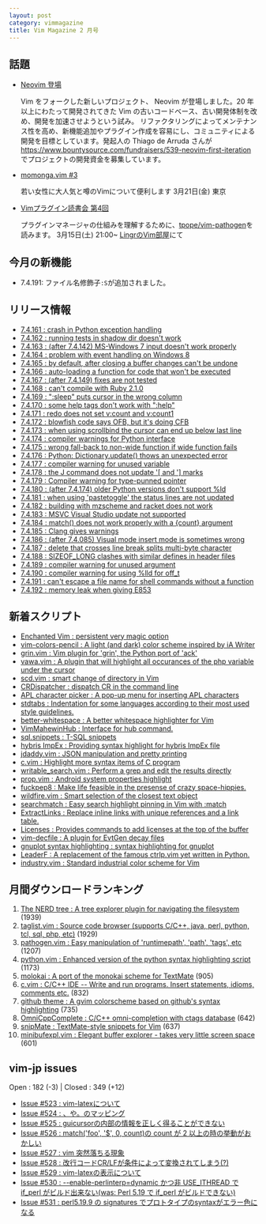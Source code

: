 ```yaml
---
layout: post
category: vimmagazine
title: Vim Magazine 2 月号
---
```


## 話題

- [Neovim 登場](http://neovim.org/)

  Vim をフォークした新しいプロジェクト、 Neovim が登場しました。20 年以上にわたって開発されてきた Vim の古いコードベース、古い開発体制を改め、開発を加速させようという試み。 リファクタリングによってメンテナンス性を高め、新機能追加やプラグイン作成を容易にし、コミュニティによる開発を目標としています。発起人の Thiago de Arruda さんが <https://www.bountysource.com/fundraisers/539-neovim-first-iteration> でプロジェクトの開発資金を募集しています。

- [momonga.vim #3](http://partake.in/events/52a7b249-5183-4f1a-9e4f-22c1f0e436a5)

  若い女性に大人気と噂のVimについて便利します 3月21日(金) 東京

- [Vimプラグイン読書会 第4回](http://haya14busa.github.io/reading-vimplugin/)

  プラグインマネージャの仕組みを理解するために、[tpope/vim-pathogen](https://github.com/tpope/vim-pathogen)を読みます。
  3月15日(土) 21:00~ [LingrのVim部屋](http://lingr.com/room/vim)にて

## 今月の新機能

- 7.4.191: ファイル名修飾子`:S`が追加されました。

## リリース情報

- [7.4.161 : crash in Python exception handling](http://code.google.com/p/vim/source/detail?r=91f3908748c29b0e8e759ac4cdafc95e536eab9a)
- [7.4.162 : running tests in shadow dir doesn't work](http://code.google.com/p/vim/source/detail?r=477665b4105fa80e3655981790e55fc9babfeed5)
- [7.4.163 : (after 7.4.142) MS-Windows 7 input doesn't work properly](http://code.google.com/p/vim/source/detail?r=7db84aadd37aaf9d59f8f15dd6783a4e28dcb63c)
- [7.4.164 : problem with event handling on Windows 8](http://code.google.com/p/vim/source/detail?r=a01819fb6e2b5c270dac492ab2fe923ea9301651)
- [7.4.165 : by default, after closing a buffer changes can't be undone](http://code.google.com/p/vim/source/detail?r=c82339d8fdae0d43d51cde5216c979a5c9415bc4)
- [7.4.166 : auto-loading a function for code that won't be executed](http://code.google.com/p/vim/source/detail?r=5d03c374712128077ac4c342aad02120ed98df70)
- [7.4.167 : (after 7.4.149) fixes are not tested](http://code.google.com/p/vim/source/detail?r=22387c8eec43ea8b1b704cad49c8f7187e2fd579)
- [7.4.168 : can't compile with Ruby 2.1.0](http://code.google.com/p/vim/source/detail?r=e61a2b709f693eea9108d475b9bab5ed10ac675d)
- [7.4.169 : ":sleep" puts cursor in the wrong column](http://code.google.com/p/vim/source/detail?r=4e3a9dd25d428e7c08ed401afc244972e27e08e6)
- [7.4.170 : some help tags don't work with ":help"](http://code.google.com/p/vim/source/detail?r=8122eab8fcdbbdaac62dfbf7c6458cb3e6f46b04)
- [7.4.171 : redo does not set v:count and v:count1](http://code.google.com/p/vim/source/detail?r=beb037a6c2708f539d50840637f70eed0811d93c)
- [7.4.172 : blowfish code says OFB, but it's doing CFB](http://code.google.com/p/vim/source/detail?r=391e10afccf6879dcfab8b28cb1587a13eb835c0)
- [7.4.173 : when using scrollbind the cursor can end up below last line](http://code.google.com/p/vim/source/detail?r=233ad7b960d0fbeb224b383918113b25c74ebe35)
- [7.4.174 : compiler warnings for Python interface](http://code.google.com/p/vim/source/detail?r=f2c8d86c460d75fec17a0527a2fe93ac7220693e)
- [7.4.175 : wrong fall-back to non-wide function if wide function fails](http://code.google.com/p/vim/source/detail?r=6b69d8dde19e32909f4ee3a6337e6a2ecfbb6f72)
- [7.4.176 : Python: Dictionary.update() thows an unexpected error](http://code.google.com/p/vim/source/detail?r=ae228baaec2c5eda4cd948382c2bab498d1a34cc)
- [7.4.177 : compiler warning for unused variable](http://code.google.com/p/vim/source/detail?r=df3b0b70d8c1d29817597f45d19bb72755f86bd1)
- [7.4.178 : the J command does not update '\[ and '\] marks](http://code.google.com/p/vim/source/detail?r=647e6bb15aa3f864eaf447fe77e3e3ae7e37b134)
- [7.4.179 : Compiler warning for type-punned pointer](http://code.google.com/p/vim/source/detail?r=d1c8c1d6403485ff0135f0cf5c1ef07272a07173)
- [7.4.180 : (after 7.4.174) older Python versions don't support %ld](http://code.google.com/p/vim/source/detail?r=b1b8b097539a001043d1f0aac4663d6ee358dee8)
- [7.4.181 : when using 'pastetoggle' the status lines are not updated](http://code.google.com/p/vim/source/detail?r=cb5683bcde03796baa7e845fd9a2fcaec3383538)
- [7.4.182 : building with mzscheme and racket does not work](http://code.google.com/p/vim/source/detail?r=708a6a5905217736a2a231e36ced82f9535c4954)
- [7.4.183 : MSVC Visual Studio update not supported](http://code.google.com/p/vim/source/detail?r=1e2bfe4f3e903110f27cb6231f6642e721808837)
- [7.4.184 : match() does not work properly with a {count} argument](http://code.google.com/p/vim/source/detail?r=9ac2fc63501d3eff92446c03b2822b30b169db5a)
- [7.4.185 : Clang gives warnings](http://code.google.com/p/vim/source/detail?r=b06e58f8dd3037f7f17145968d08432423ac8665)
- [7.4.186 : (after 7.4.085) Visual mode insert mode is sometimes wrong](http://code.google.com/p/vim/source/detail?r=4d12112c5efae071aecbeed1a7196f18950457b3)
- [7.4.187 : delete that crosses line break splits multi-byte character](http://code.google.com/p/vim/source/detail?r=a1c07956171a133583df42627d3498f935e59988)
- [7.4.188 : SIZEOF&#x5f;LONG clashes with similar defines in header files](http://code.google.com/p/vim/source/detail?r=136f05449f29388e9023f7934d6344bf4ca61d0f)
- [7.4.189 : compiler warning for unused argument](http://code.google.com/p/vim/source/detail?r=0a9990bbd94a7dbdf20ca3f897cdf364c356d228)
- [7.4.190 : compiler warning for using %lld for off&#x5f;t](http://code.google.com/p/vim/source/detail?r=6050f52d7cd8d6f79ed5ee8ef3efff332aca4932)
- [7.4.191 : can't escape a file name for shell commands without a function](http://code.google.com/p/vim/source/detail?r=40f18a1c1592c8b4047f6f2a413557f48a99c55f)
- [7.4.192 : memory leak when giving E853](http://code.google.com/p/vim/source/detail?r=04c4ef8c0a1b757494500e46400552b135135e94)

## 新着スクリプト

- [Enchanted Vim : persistent very magic option](http://www.vim.org/scripts/script.php?script_id=4849)
- [vim-colors-pencil : A light (and dark) color scheme inspired by iA Writer](http://www.vim.org/scripts/script.php?script_id=4850)
- [grin.vim :   Vim plugin for 'grin', the Python port of 'ack'](http://www.vim.org/scripts/script.php?script_id=4851)
- [vawa.vim : A plugin that will highlight all occurances of the php variable under the cursor](http://www.vim.org/scripts/script.php?script_id=4852)
- [scd.vim : smart change of directory in Vim](http://www.vim.org/scripts/script.php?script_id=4853)
- [CRDispatcher : dispatch CR in the command line](http://www.vim.org/scripts/script.php?script_id=4856)
- [APL character picker : A pop-up menu for inserting APL characters](http://www.vim.org/scripts/script.php?script_id=4857)
- [stdtabs : Indentation for some languages according to their most used style guidelines.](http://www.vim.org/scripts/script.php?script_id=4858)
- [better-whitespace : A better whitespace highlighter for Vim](http://www.vim.org/scripts/script.php?script_id=4859)
- [VimMahewinHub : Interface for hub command.](http://www.vim.org/scripts/script.php?script_id=4860)
- [sql.snippets : T-SQL snippets](http://www.vim.org/scripts/script.php?script_id=4861)
- [hybris ImpEx : Providing syntax highlight for hybris ImpEx file](http://www.vim.org/scripts/script.php?script_id=4862)
- [jdaddy.vim : JSON manipulation and pretty printing](http://www.vim.org/scripts/script.php?script_id=4863)
- [c.vim : Highlight more syntax items of C program](http://www.vim.org/scripts/script.php?script_id=4864)
- [writable&#x5f;search.vim : Perform a grep and edit the results directly](http://www.vim.org/scripts/script.php?script_id=4865)
- [prop.vim : Android system properties highlight](http://www.vim.org/scripts/script.php?script_id=4866)
- [fuckpep8 : Make life feasible in the presense of crazy space-hippies.](http://www.vim.org/scripts/script.php?script_id=4867)
- [wildfire.vim : Smart selection of the closest text object](http://www.vim.org/scripts/script.php?script_id=4868)
- [searchmatch : Easy search highlight pinning in Vim with :match](http://www.vim.org/scripts/script.php?script_id=4869)
- [ExtractLinks : Replace inline links with unique references and a link table.](http://www.vim.org/scripts/script.php?script_id=4870)
- [Licenses : Provides commands to add licenses at the top of the buffer](http://www.vim.org/scripts/script.php?script_id=4871)
- [vim-decfile : A plugin for EvtGen decay files](http://www.vim.org/scripts/script.php?script_id=4872)
- [gnuplot syntax highlighting : syntax highlighting for gnuplot](http://www.vim.org/scripts/script.php?script_id=4873)
- [LeaderF : A replacement of the famous ctrlp.vim yet written in Python.](http://www.vim.org/scripts/script.php?script_id=4874)
- [industry.vim : Standard industrial color scheme for Vim](http://www.vim.org/scripts/script.php?script_id=4875)

## 月間ダウンロードランキング

1. [The NERD tree : A tree explorer plugin for navigating the filesystem](http://www.vim.org/scripts/script.php?script_id=1658) (1939)
2. [taglist.vim : Source code browser (supports C/C++, java, perl, python, tcl, sql, php, etc)](http://www.vim.org/scripts/script.php?script_id=273) (1929)
3. [pathogen.vim : Easy manipulation of 'runtimepath', 'path', 'tags', etc](http://www.vim.org/scripts/script.php?script_id=2332) (1207)
4. [python.vim : Enhanced version of the python syntax highlighting script](http://www.vim.org/scripts/script.php?script_id=790) (1173)
5. [molokai : A port of the monokai scheme for TextMate](http://www.vim.org/scripts/script.php?script_id=2340) (905)
6. [c.vim : C/C++ IDE --  Write and run programs. Insert statements, idioms, comments etc.](http://www.vim.org/scripts/script.php?script_id=213) (832)
7. [github theme : A gvim colorscheme based on github's syntax highlighting](http://www.vim.org/scripts/script.php?script_id=2855) (735)
8. [OmniCppComplete : C/C++ omni-completion with ctags database](http://www.vim.org/scripts/script.php?script_id=1520) (642)
9. [snipMate : TextMate-style snippets for Vim](http://www.vim.org/scripts/script.php?script_id=2540) (637)
10. [minibufexpl.vim : Elegant buffer explorer - takes very little screen space](http://www.vim.org/scripts/script.php?script_id=159) (601)

## vim-jp issues

Open : 182 (-3) | Closed : 349 (+12)

- [Issue #523 : vim-latexについて](https://github.com/vim-jp/issues/issues/523)
- [Issue #524 : 、や。のマッピング](https://github.com/vim-jp/issues/issues/524)
- [Issue #525 : guicursorの内部の情報を正しく得ることができない](https://github.com/vim-jp/issues/issues/525)
- [Issue #526 : match('foo', '$', 0, count)の count が 2 以上の時の挙動がおかしい](https://github.com/vim-jp/issues/issues/526)
- [Issue #527 : vim 突然落ちる現象](https://github.com/vim-jp/issues/issues/527)
- [Issue #528 : 改行コードCR/LFが条件によって変換されてしまう(?)](https://github.com/vim-jp/issues/issues/528)
- [Issue #529 : vim-latexの表示について](https://github.com/vim-jp/issues/issues/529)
- [Issue #530 : --enable-perlinterp=dynamic かつ非 USE&#x5f;ITHREAD で if&#x5f;perl がビルド出来ない(was: Perl 5.19 で if&#x5f;perl がビルドできない)](https://github.com/vim-jp/issues/issues/530)
- [Issue #531 : perl5.19.9 の signatures でプロトタイプのsyntaxがエラー色になる](https://github.com/vim-jp/issues/issues/531)

